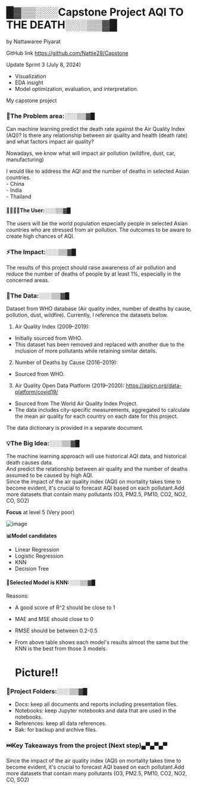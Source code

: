 # █▓▒▒░░░Capstone Project AQI TO THE DEATH░░░▒▒▓█
by Nattawaree Piyarat

GitHub link https://github.com/Nattie29/Capstone

Update Sprint 3  (July 8, 2024)
- Visualization
- EDA insight
- Model optimization, evaluation, and interpretation.

My capstone project

###  🌱The Problem area:░░░▒▒▓█ 
Can machine learning predict the death rate against the Air Quality Index (AQI)?
Is there any relationship between air quality and health (death rate) and what factors impact air quality? 

Nowadays, we know what will impact air pollution (wildfire, dust, car, manufacturing)

I would like to address the AQI and the number of deaths in selected Asian countries.\
	- China\
	- India\
	- Thailand
#### 👩‍👩‍👧‍👦The User:░░░▒▒▓█ 
The users will be the world population especially people in selected Asian countries who are stressed from air pollution. The outcomes to be aware to create high chances of AQI. 
### ⚡The Impact:░░░▒▒▓█ 
The results of this project should raise awareness of air pollution and reduce the number of deaths of people by at least 1%, especially in the concerned areas.
### 📄The Data:░░░▒▒▓█ 
Dataset from WHO database (Air quality index, number of deaths by cause, pollution, dust, wildfire).
Currently, I reference the datasets below.

1. Air Quality Index (2009–2019):
- Initially sourced from WHO.
- This dataset has been removed and replaced with another due to the inclusion of more pollutants while retaining similar details.
2. Number of Deaths by Cause (2016–2019):
- Sourced from WHO.
3. Air Quality Open Data Platform (2019–2020): https://aqicn.org/data-platform/covid19/
- Sourced from The World Air Quality Index Project.
- The data includes city-specific measurements, aggregated to calculate the mean air quality for each country on each date for this project.

The data dictionary is provided in a separate document.

### 💡The Big Idea:░░░▒▒▓█ 
The machine learning approach will use historical AQI data, and historical death causes data.\
And predict the relationship between air quality and the number of deaths assumed to be caused by high AQI.\
Since the impact of the air quality index (AQI) on mortality takes time to become evident, it's crucial to forecast AQI based on each pollutant.Add more datasets that contain many pollutants (O3, PM2.5, PM10, CO2, NO2, CO, SO2)

**Focus** at level 5 (Very poor)

![image](https://github.com/Nattie29/Capstone/assets/159632621/682fe791-46e1-4b88-8760-51cbef12f7d2)

**📊Model candidates** 
- Linear Regression
- Logistic Regression
- KNN
- Decision Tree

#### 🏅Selected Model is KNN:░░░▒▒▓█ 
Reasons:
- A good score of R^2 should be close to 1
- MAE and MSE should close to 0
- RMSE should be between 0.2-0.5
- From above table shows each model's results almost the same but the KNN is the best from those 3 models.

  # Picture!!

### 📂Project Folders:░░░▒▒▓█ 
- Docs: keep all documents and reports including presentation files.
- Notebooks: keep Jupyter notebooks and data that are used in the notebooks.
- References: keep all data references.
- Bak: for backup and archive files.

### ⏭️Key Takeaways from the project (Next step)▄▀▄▀▄▀ 

Since the impact of the air quality index (AQI) on mortality takes time to become evident, it's crucial to forecast AQI based on each pollutant.Add more datasets that contain many pollutants (O3, PM2.5, PM10, CO2, NO2, CO, SO2)


